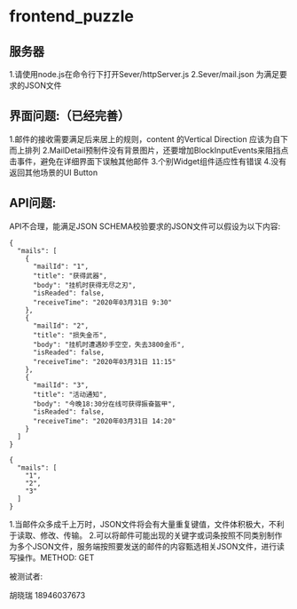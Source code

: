 # frontend_puzzle

## 服务器

1.请使用node.js在命令行下打开Sever/httpServer.js
2.Sever/mail.json 为满足要求的JSON文件

## 界面问题:（已经完善）

1.邮件的接收需要满足后来居上的规则，content 的Vertical Direction 应该为自下而上排列
2.MailDetail预制件没有背景图片，还要增加BlockInputEvents来阻挡点击事件，避免在详细界面下误触其他邮件
3.个别Widget组件适应性有错误
4.没有返回其他场景的UI Button

## API问题:

API不合理，能满足JSON SCHEMA校验要求的JSON文件可以假设为以下内容:

```
{
  "mails": [
    {
      "mailId": "1",
      "title": "获得武器",
      "body": "挂机时获得无尽之刃",
      "isReaded": false,
      "receiveTime": "2020年03月31日 9:30"
    },
    {
      "mailId": "2",
      "title": "损失金币",
      "body": "挂机时遭遇妙手空空，失去3800金币",
      "isReaded": false,
      "receiveTime": "2020年03月31日 11:15"
    },
    {
      "mailId": "3",
      "title": "活动通知",
      "body": "今晚18:30分在线可获得振奋盔甲",
      "isReaded": false,
      "receiveTime": "2020年03月31日 14:20"
    }
  ]
}
```

```
{
  "mails": [
    "1",
    "2",
    "3"
  ]
}
```

1.当邮件众多成千上万时，JSON文件将会有大量重复键值，文件体积极大，不利于读取、修改、传输。
2.可以将邮件可能出现的关键字或词条按照不同类别制作为多个JSON文件，服务端按照要发送的邮件的内容甄选相关JSON文件，进行读写操作。METHOD: GET



被测试者:

胡晓瑞 18946037673